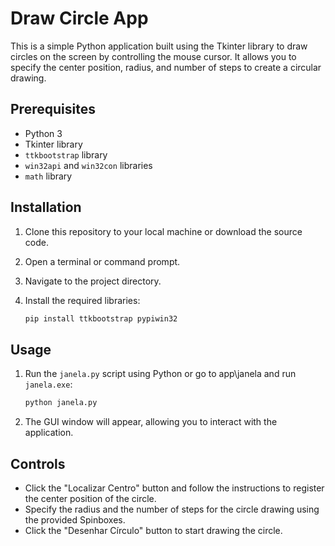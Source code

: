 # Draw Circle App

This is a simple Python application built using the Tkinter library to draw circles on the screen by controlling the mouse cursor. It allows you to specify the center position, radius, and number of steps to create a circular drawing.

## Prerequisites

- Python 3
- Tkinter library
- `ttkbootstrap` library
- `win32api` and `win32con` libraries
- `math` library

## Installation

1. Clone this repository to your local machine or download the source code.
2. Open a terminal or command prompt.
3. Navigate to the project directory.
4. Install the required libraries:

   ```bash
   pip install ttkbootstrap pypiwin32
   ```

## Usage

1. Run the `janela.py` script using Python or go to app\janela and run `janela.exe`:

   ```bash
   python janela.py
   ```

2. The GUI window will appear, allowing you to interact with the application.

## Controls

- Click the "Localizar Centro" button and follow the instructions to register the center position of the circle.
- Specify the radius and the number of steps for the circle drawing using the provided Spinboxes.
- Click the "Desenhar Círculo" button to start drawing the circle.
